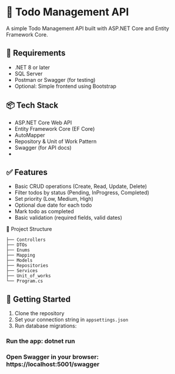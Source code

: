 # 📝 Todo Management API

A simple Todo Management API built with ASP.NET Core and Entity Framework Core.

## 📌 Requirements

- .NET 8 or later
- SQL Server
- Postman or Swagger (for testing)
- Optional: Simple frontend using Bootstrap

## 📦 Tech Stack

- ASP.NET Core Web API
- Entity Framework Core (EF Core)
- AutoMapper
- Repository & Unit of Work Pattern
- Swagger (for API docs)
- 
## ✅ Features

- Basic CRUD operations (Create, Read, Update, Delete)
- Filter todos by status (Pending, InProgress, Completed)
- Set priority (Low, Medium, High)
- Optional due date for each todo
- Mark todo as completed
- Basic validation (required fields, valid dates)
  
📁 Project Structure
```
├── Controllers
├── DTOs
├── Enums
├── Mapping
├── Models
├── Repositories
├── Services
├── Unit_of_works
└── Program.cs

```
## 🚀 Getting Started

1. Clone the repository
2. Set your connection string in `appsettings.json`
3. Run database migrations:

### Run the app: dotnet run

### Open Swagger in your browser: https://localhost:5001/swagger

